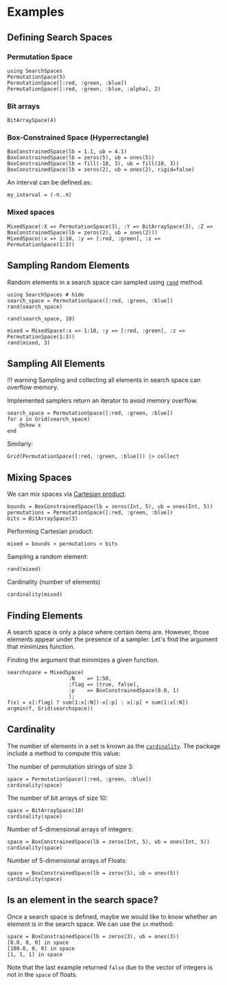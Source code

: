 # Examples


## Defining Search Spaces

### Permutation Space

```@repl basic
using SearchSpaces
PermutationSpace(5)
PermutationSpace([:red, :green, :blue])
PermutationSpace([:red, :green, :blue, :alpha], 2)
```


### Bit arrays

```@repl basic
BitArraySpace(4)
```

### Box-Constrained Space (Hyperrectangle)

```@repl basic
BoxConstrainedSpace(lb = 1.1, ub = 4.1)
BoxConstrainedSpace(lb = zeros(5), ub = ones(5))
BoxConstrainedSpace(lb = fill(-10, 3), ub = fill(10, 3))
BoxConstrainedSpace(lb = zeros(2), ub = ones(2), rigid=false)
```

An interval can be defined as:


```@repl basic
my_interval = (-π..π)
```

### Mixed spaces

```@repl basic
MixedSpace(:X => PermutationSpace(3), :Y => BitArraySpace(3), :Z => BoxConstrainedSpace(lb = zeros(2), ub = ones(2)))
MixedSpace(:x => 1:10, :y => [:red, :green], :z => PermutationSpace(1:3))
```


## Sampling Random Elements

Random elements in a search space can sampled using [`rand`](@ref) method.


```@example random_sample
using SearchSpaces # hide
search_space = PermutationSpace([:red, :green, :blue])
rand(search_space)
```

```@example random_sample
rand(search_space, 10)
```


```@example random_sample
mixed = MixedSpace(:x => 1:10, :y => [:red, :green], :z => PermutationSpace(1:3))
rand(mixed, 3)
```


## Sampling All Elements

!!! warning
    Sampling and collecting all elements in search space can overflow memory.

Implemented samplers return an iterator to avoid memory overflow.

```@example random_sample
search_space = PermutationSpace([:red, :green, :blue])
for x in Grid(search_space)
    @show x
end
```

Similarly:

```@example random_sample
Grid(PermutationSpace([:red, :green, :blue])) |> collect
```

## Mixing Spaces

We can mix spaces via [Cartesian product](https://en.wikipedia.org/wiki/Cartesian_product).

```@example random_sample
bounds = BoxConstrainedSpace(lb = zeros(Int, 5), ub = ones(Int, 5))
permutations = PermutationSpace([:red, :green, :blue])
bits = BitArraySpace(3)
```

Performing Cartesian product:

```@example random_sample
mixed = bounds × permutations × bits
```

Sampling a random element:

```@example random_sample
rand(mixed)
```

Cardinality (number of elements)


```@example random_sample
cardinality(mixed)
```


## Finding Elements

A search space is only a place where certain items are. However, those elements appear
under the presence of a sampler. Let's find the argument that minimizes function.

Finding the argument that minimizes a given function.

```@repl basic
searchspace = MixedSpace(
                    :N    => 1:50,
                    :flag => [true, false],
                    :p    => BoxConstrainedSpace(0.0, 1)
                    );
f(x) = x[:flag] ? sum(1:x[:N])-x[:p] : x[:p] + sum(1:x[:N])
argmin(f, Grid(searchspace))
```

## Cardinality

The number of elements in a set is known as the [`cardinality`](@ref).
The package include a method to compute this value:

The number of permutation strings of size 3:

```@repl basic
space = PermutationSpace([:red, :green, :blue])
cardinality(space)
```

The number of bit arrays of size 10:

```@repl basic
space = BitArraySpace(10)
cardinality(space)
```

Number of 5-dimensional arrays of integers:

```@repl basic
space = BoxConstrainedSpace(lb = zeros(Int, 5), ub = ones(Int, 5))
cardinality(space)
```

Number of 5-dimensional arrays of Floats:

```@repl basic
space = BoxConstrainedSpace(lb = zeros(5), ub = ones(5))
cardinality(space)
```

## Is an element in the search space?


Once a search space is defined, maybe we would like to know whether an element is in the
search space. We can use the `in` method:


```@repl basic
space = BoxConstrainedSpace(lb = zeros(3), ub = ones(3))
[0.0, 0, 0] in space
[100.0, 0, 0] in space
[1, 1, 1] in space
```

Note that the last example returned `false` due to the vector of integers is not
in the `space` of floats.
